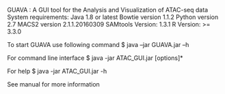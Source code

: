 GUAVA : A GUI tool for the Analysis and Visualization of ATAC-seq data
System requirements:
Java 1.8 or latest
Bowtie version 1.1.2
Python version 2.7
MACS2 version 2.1.1.20160309
SAMtools Version: 1.3.1
R Version: >= 3.3.0

To start GUAVA use following command
$	java –jar GUAVA.jar –h

For command line interface
$ java -jar ATAC_GUI.jar [options]*
  
For help
$ java -jar ATAC_GUI.jar -h 

See manual for more information
